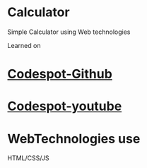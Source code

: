 # Calculator
Simple Calculator using Web technologies

Learned on
# [Codespot-Github](https://github.com/abarna-codespot)
# [Codespot-youtube](https://www.youtube.com/watch?v=CI2GwL--ll8)

# WebTechnologies use
HTML/CSS/JS
